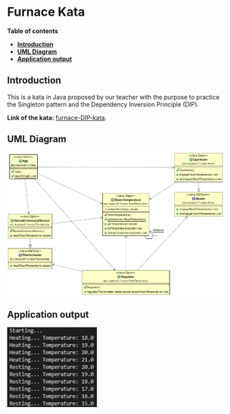 # Furnace Kata

**Table of contents**

-   [**Introduction**](#introduction)
-   [**UML Diagram**](#uml-diagram)
-   [**Application output**](#application-output)

## Introduction

This is a kata in Java proposed by our teacher with the purpose to practice the Singleton pattern and the Dependency Inversion Principle (DIP).

**Link of the kata:** [furnace-DIP-kata](https://github.com/dfleta/furnace-DIP-kata).  

## UML Diagram

!["Diagrama de clases UML"](./docs/uml_diagram.png "Diagrama de clases UML")   

## Application output

![Output](./docs/output.jpg)   
